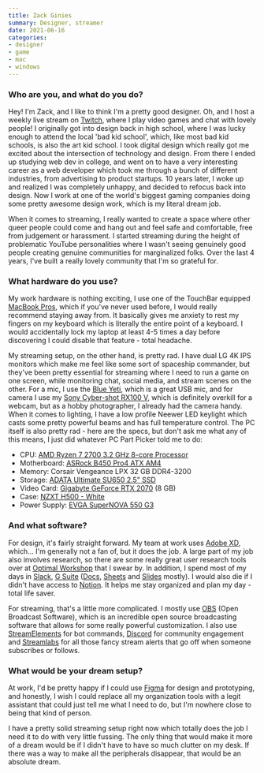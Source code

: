```yaml
---
title: Zack Ginies
summary: Designer, streamer
date: 2021-06-16
categories:
- designer
- game
- mac
- windows
---
```


### Who are you, and what do you do?

Hey! I'm Zack, and I like to think I'm a pretty good designer. Oh, and I host a weekly live stream on [Twitch](https://www.twitch.tv/traderzed "Zack's Twitch account."), where I play video games and chat with lovely people! I originally got into design back in high school, where I was lucky enough to attend the local 'bad kid school', which, like most bad kid schools, is also the art kid school. I took digital design which really got me excited about the intersection of technology and design. From there I ended up studying web dev in college, and went on to have a very interesting career as a web developer which took me through a bunch of different industries, from advertising to product startups. 10 years later, I woke up and realized I was completely unhappy, and decided to refocus back into design. Now I work at one of the world's biggest gaming companies doing some pretty awesome design work, which is my literal dream job. 

When it comes to streaming, I really wanted to create a space where other queer people could come and hang out and feel safe and comfortable, free from judgement or harassment. I started streaming during the height of problematic YouTube personalities where I wasn't seeing genuinely good people creating genuine communities for marginalized folks. Over the last 4 years, I've built a really lovely community that I'm so grateful for.

### What hardware do you use?

My work hardware is nothing exciting, I use one of the TouchBar equipped [MacBook Pros][macbook-pro], which if you've never used before, I would really recommend staying away from. It basically gives me anxiety to rest my fingers on my keyboard which is literally the entire point of a keyboard. I would accidentally lock my laptop at least 4-5 times a day before discovering I could disable that feature - total headache. 

My streaming setup, on the other hand, is pretty rad. I have dual LG 4K IPS monitors which make me feel like some sort of spaceship commander, but they've been pretty essential for streaming where I need to run a game on one screen, while monitoring chat, social media, and stream scenes on the other. For a mic, I use the [Blue Yeti][yeti], which is a great USB mic, and for camera I use my [Sony Cyber-shot RX100 V][cyber-shot-rx100-v], which is definitely overkill for a webcam, but as a hobby photographer, I already had the camera handy. When it comes to lighting, I have a low profile Neewer LED keylight which casts some pretty powerful beams and has full temperature control. The PC itself is also pretty rad - here are the specs, but don't ask me what any of this means, I just did whatever PC Part Picker told me to do:

- CPU: [AMD Ryzen 7 2700 3.2 GHz 8-core Processor][ryzen-7-2700]
- Motherboard: [ASRock B450 Pro4 ATX AM4][b450-pro4]
- Memory: Corsair Vengeance LPX 32 GB DDR4-3200
- Storage: [ADATA Ultimate SU650 2.5" SSD][ultimate-su650]
- Video Card: [Gigabyte GeForce RTX 2070][geforce-rtx-2070] (8 GB)
- Case: [NZXT H500 - White][h500]
- Power Supply: [EVGA SuperNOVA 550 G3][supernova-550-g3]

### And what software?

For design, it's fairly straight forward. My team at work uses [Adobe XD][xd], which... I'm generally not a fan of, but it does the job. A large part of my job also involves research, so there are some really great user research tools over at [Optimal Workshop](https://www.optimalworkshop.com/ "User research and testing tools.") that I swear by. In addition, I spend most of my days in [Slack][], [G Suite][g-suite] ([Docs][google-docs], [Sheets][google-sheets] and [Slides][google-slides] mostly). I would also die if I didn't have access to [Notion][]. It helps me stay organized and plan my day - total life saver. 

For streaming, that's a little more complicated. I mostly use [OBS][obs-studio] (Open Broadcast Software), which is an incredible open source broadcasting software that allows for some really powerful customization. I also use [StreamElements][] for bot commands, [Discord][] for community engagement and [Streamlabs](https://streamlabs.com/ "Tools for streamers.") for all those fancy stream alerts that go off when someone subscribes or follows. 

### What would be your dream setup?

At work, I'd be pretty happy if I could use [Figma][] for design and prototyping, and honestly, I wish I could replace all my organization tools with a legit assistant that could just tell me what I need to do, but I'm nowhere close to being that kind of person. 

I have a pretty solid streaming setup right now which totally does the job I need it to do with very little fussing. The only thing that would make it more of a dream would be if I didn't have to have so much clutter on my desk. If there was a way to make all the peripherals disappear, that would be an absolute dream.

[b450-pro4]: https://www.asrock.com/mb/Amd/B450%20Pro4/ "A motherboard."
[cyber-shot-rx100-v]: https://electronics.sony.com/imaging/compact-cameras/c/all-compact-cameras "A 21 megapixel compact camera."
[discord]: https://discord.com/ "A voice and text chat service."
[figma]: https://www.figma.com/ "A collaborative design prototype service."
[g-suite]: https://workspace.google.com/ "A hosted solution for email, calendaring and more."
[geforce-rtx-2070]: https://www.nvidia.com/en-au/geforce/20-series/ "A graphics card."
[google-docs]: https://en.wikipedia.org/wiki/Google_Docs "A web-based office suite."
[google-sheets]: https://www.google.com/sheets/about/ "Online spreadsheet software."
[google-slides]: https://www.google.com/slides/about/ "Web-based presentation software."
[h500]: http://web.archive.org/web/20210518114242/https://www.nzxt.com/products/h500-matte-white "A PC desktop case."
[macbook-pro]: https://www.apple.com/macbook-pro/ "A laptop."
[notion]: https://www.notion.so/ "A collaborative wiki service."
[obs-studio]: https://obsproject.com/ "Video recording and streaming software."
[ryzen-7-2700]: http://web.archive.org/web/20221008150611/http://www.amd.com/en/products/cpu/amd-ryzen-7-2700 "A computer processor."
[slack]: https://slack.com/intl/ja-jp/ "A collaboration service."
[streamelements]: https://streamelements.com/ "A chatbot and overlay service for streamers."
[supernova-550-g3]: http://web.archive.org/web/20220630141324/https://www.evga.com/Products/product.aspx?pn=220-G3-0550-Y1 "A power supply unit for PCs."
[ultimate-su650]: http://web.archive.org/web/20211201035103/https://www.adata.com/us/specification/503 "A solid state drive."
[xd]: https://helpx.adobe.com/support/xd.html "A UI/UX design tool."
[yeti]: http://web.archive.org/web/20160413134343/http://www.bluemic.com:80/yeti/ "A USB microphone."

